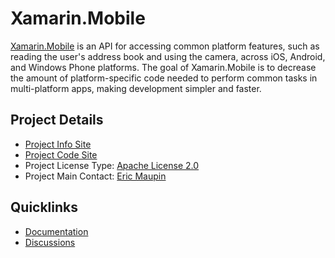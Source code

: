 # Xamarin.Mobile

[Xamarin.Mobile](https://components.xamarin.com/view/xamarin.mobile) is an API for accessing common platform features, such as reading the user's address book and using the camera, across iOS, Android, and Windows Phone platforms. The goal of Xamarin.Mobile is to decrease the amount of platform-specific code needed to perform common tasks in multi-platform apps, making development simpler and faster.

## Project Details
* [Project Info Site](https://github.com/xamarin/Xamarin.Mobile) 
* [Project Code Site](https://github.com/xamarin/Xamarin.Mobile) 
* Project License Type: [Apache License 2.0](https://github.com/xamarin/Xamarin.Mobile/blob/master/LICENSE.md)
* Project Main Contact: [Eric Maupin](https://github.com/ermau) 

## Quicklinks

* [Documentation](https://github.com/xamarin/Xamarin.Mobile/blob/master/GettingStarted.md) 
* [Discussions](https://github.com/xamarin/Xamarin.Mobile/issues)